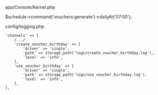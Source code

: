 app/Console/Kernel.php 

$schedule->command('vouchers:generate')->dailyAt('07:00');


config/logging.php

    'channels' => [
        /.../
        'create_voucher_birthday' => [
            'driver' => 'single',
            'path' => storage_path('logs/create_voucher_birthday.log'),
            'level' => 'info',
        ],
        'use_voucher_birthday' => [
            'driver' => 'single',
            'path' => storage_path('logs/use_voucher_birthday.log'),
            'level' => 'info',
        ],
    ],
